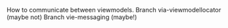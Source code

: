 How to communicate between viewmodels.
 Branch via-viewmodellocator (maybe not)
 Branch vie-messaging (maybe!) 
